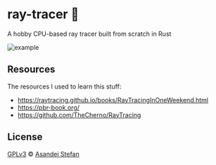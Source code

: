 # ray-tracer 🌠

A hobby CPU-based ray tracer built from scratch in Rust

![example](https://media.discordapp.net/attachments/833285965019217980/1036234290809278504/simple.png?width=1214&height=683)

## Resources

The resources I used to learn this stuff:

- https://raytracing.github.io/books/RayTracingInOneWeekend.html
- https://pbr-book.org/
- https://github.com/TheCherno/RayTracing

## License

[GPLv3](LICENSE) © [Asandei Stefan](https://www.stefan-asandei.cf)
